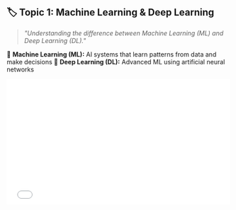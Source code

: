 ## 🏷️ Topic 1: **Machine Learning & Deep Learning**

> *"Understanding the difference between Machine Learning (ML) and Deep Learning (DL)."*

🔹 **Machine Learning (ML):** AI systems that learn patterns from data and make decisions
🔹 **Deep Learning (DL):** Advanced ML using artificial neural networks


<div style="position: relative; width: 100%; height: 0; padding-bottom: 56.25%; overflow: hidden;">
  <iframe src="${PRIVATE_VIDEO_LINK}" frameborder="0" allowfullscreen style="position: absolute; top: 0; left: 0; width: 100%; height: 100%; border: none; object-fit: cover;" />
</div>

<img height="128" width="602" src="${PRIVATE_IMAGE_LINK}" /> 

<audio src="${PRIVATE_AUDIO_LINK}" controls autoplay loop muted></audio>


<iframe src="${PRIVATE_DOC_LINK}" width="800" height="600" />




